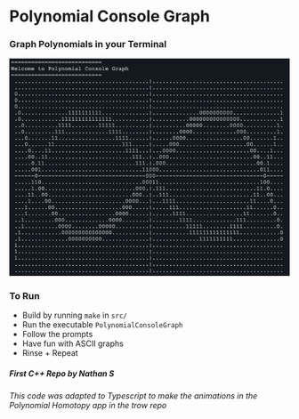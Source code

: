 # Polynomial Console Graph

### Graph Polynomials in your Terminal

![intro_graph](intro_graph.png "Maclaurin Polynomials for ±sin\(x\)")

### To Run

- Build by running `make` in `src/`
- Run the executable `PolynomialConsoleGraph`
- Follow the prompts
- Have fun with ASCII graphs
- Rinse + Repeat

##### First C++ Repo by Nathan S

###### This code was adapted to Typescript to make the animations in the Polynomial Homotopy app in the trow repo


